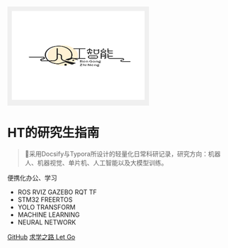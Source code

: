 <!-- _coverpage.md -->

<!-- 背景图片 -->

<div style="background-color: #f0f0f0; display: inline-block; padding: 10px;">
    <img src="_media/人工智能.png" alt="人工智能" width="300" height="200">
</div>



# HT的研究生指南 

> 💪采用Docsify与Typora所设计的轻量化日常科研记录，研究方向：机器人、机器视觉、单片机、人工智能以及大模型训练。

 便携化办公、学习
- ROS RVIZ GAZEBO RQT TF
- STM32 FREERTOS
- YOLO TRANSFORM 
- MACHINE LEARNING
- NEURAL NETWORK

[GitHub](https://github.com/XiaoHuZi-design)
[求学之路 Let Go](/README.md)



<!-- 背景色 -->

<!--[color](#f0f0f0)-->